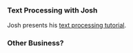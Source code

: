 
### Text Processing with Josh

Josh presents his [text processing tutorial](https://github.com/jrherr/shadelab-datatime).

### Other Business?
